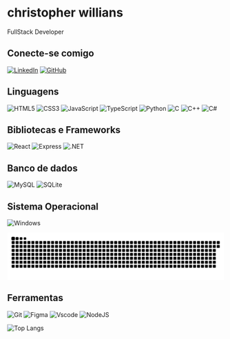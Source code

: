 
# christopher willians
FullStack Developer 

## Conecte-se comigo

[![LinkedIn](https://img.shields.io/badge/LinkedIn-0077B5?style=for-the-badge&logo=linkedin&logoColor=white)](https://www.linkedin.com/in/christopher-willians-018a282b4/)
[![GitHub](https://img.shields.io/badge/GitHub-100000?style=for-the-badge&logo=github&logoColor=white)](https://github.com/christopherfifo )

## Linguagens

![HTML5](https://img.shields.io/badge/HTML5-E34F26?style=for-the-badge&logo=html5&logoColor=white)
![CSS3](https://img.shields.io/badge/CSS3-1572B6?style=for-the-badge&logo=css3&logoColor=white)
![JavaScript](https://img.shields.io/badge/JavaScript-F7DF1E?style=for-the-badge&logo=javascript&logoColor=black)
![TypeScript](https://img.shields.io/badge/TypeScript-007ACC?style=for-the-badge&logo=typescript&logoColor=white)
![Python](https://img.shields.io/badge/python-3670A0?style=for-the-badge&logo=python&logoColor=ffdd54)
![C](https://img.shields.io/badge/C-00599C?style=for-the-badge&logo=c&logoColor=white)
![C++](https://img.shields.io/badge/C%2B%2B-00599C?style=for-the-badge&logo=c%2B%2B&logoColor=white)
![C#](https://img.shields.io/badge/C%23-0D1117?style=for-the-badge&logo=c-sharp&logoColor=823085)

## Bibliotecas e Frameworks

![React](https://img.shields.io/badge/React-20232A?style=for-the-badge&logo=react&logoColor=61DAFB)
![Express](https://img.shields.io/badge/express.js-%23404d59.svg?style=for-the-badge&logo=express&logoColor=%2361DAFB)
![.NET](https://img.shields.io/badge/.NET-5C2D91?style=for-the-badge&logo=.net&logoColor=white)

## Banco de dados
![MySQL](https://img.shields.io/badge/MySQL-00000F?style=for-the-badge&logo=mysql&logoColor=white)
![SQLite](https://img.shields.io/badge/SQLite-000?style=for-the-badge&logo=sqlite&logoColor=07405E)

## Sistema Operacional

![Windows](https://img.shields.io/badge/Windows-000?style=for-the-badge&logo=windows&logoColor=2CA5E0)

<picture align="center">
  <source media="(prefers-color-scheme: dark)" srcset="https://raw.githubusercontent.com/christopherfifo/christopherfifo/output/github-contribution-grid-snake-dark.svg">
  <source media="(prefers-color-scheme: light)" srcset="https://raw.githubusercontent.com/christopherfifo/christopherfifo/output/github-contribution-grid-snake-dark.svg">
  <img align="center" alt="github contribution grid snake animation" src="https://raw.githubusercontent.com/christopherfifo/christopherfifo/output/github-contribution-grid-snake.svg">
</picture>

## Ferramentas

![Git](https://img.shields.io/badge/GIT-E44C30?style=for-the-badge&logo=git&logoColor=white)
![Figma](https://img.shields.io/badge/Figma-696969?style=for-the-badge&logo=figma&logoColor=figma)
![Vscode](https://img.shields.io/badge/Vscode-007ACC?style=for-the-badge&logo=visual-studio-code&logoColor=white)
![NodeJS](https://img.shields.io/badge/node.js-6DA55F?style=for-the-badge&logo=node.js&logoColor=white)


![Top Langs](https://github-readme-stats-git-masterrstaa-rickstaa.vercel.app/api/top-langs/?username=christopherfifo&layout=compact&bg_color=000&border_color=30A3DC&title_color=E94D5F&text_color=FFF)
